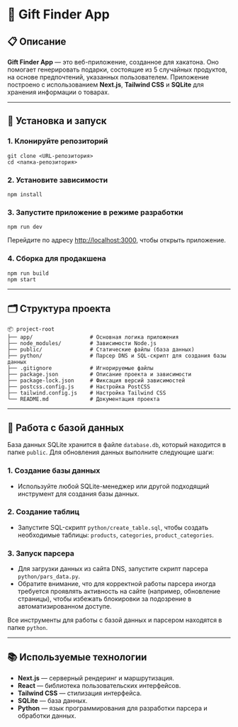 # 🎁 Gift Finder App

## 📋 Описание
**Gift Finder App** — это веб-приложение, созданное для хакатона. Оно помогает генерировать подарки, состоящие из 5 случайных продуктов, на основе предпочтений, указанных пользователем. Приложение построено с использованием **Next.js**, **Tailwind CSS** и **SQLite** для хранения информации о товарах.

---

## 🚀 Установка и запуск

### 1. Клонируйте репозиторий
```
git clone <URL-репозитория>
cd <папка-репозитория>
```

### 2. Установите зависимости
```
npm install
```

### 3. Запустите приложение в режиме разработки
```
npm run dev
```
Перейдите по адресу [http://localhost:3000](http://localhost:3000), чтобы открыть приложение.

### 4. Сборка для продакшена
```
npm run build
npm start
```

---

## 🗂️ Структура проекта
```
📦 project-root
├── app/                  # Основная логика приложения
├── node_modules/         # Зависимости Node.js
├── public/               # Статические файлы (база данных)
├── python/               # Парсер DNS и SQL-скрипт для создания базы данных 
├── .gitignore            # Игнорируемые файлы
├── package.json          # Описание проекта и зависимости
├── package-lock.json     # Фиксация версий зависимостей
├── postcss.config.js     # Настройка PostCSS
├── tailwind.config.js    # Настройка Tailwind CSS
└── README.md             # Документация проекта
```

---

## 💾 Работа с базой данных

База данных SQLite хранится в файле `database.db`, который находится в папке `public`. Для обновления данных выполните следующие шаги:

### 1. Создание базы данных
- Используйте любой SQLite-менеджер или другой подходящий инструмент для создания базы данных.

### 2. Создание таблиц
- Запустите SQL-скрипт `python/create_table.sql`, чтобы создать необходимые таблицы: `products`, `categories`, `product_categories`.

### 3. Запуск парсера
- Для загрузки данных из сайта DNS, запустите скрипт парсера `python/pars_data.py`. 
- Обратите внимание, что для корректной работы парсера иногда требуется проявлять активность на сайте (например, обновление страницы), чтобы избежать блокировки за подозрение в автоматизированном доступе.

Все инструменты для работы с базой данных и парсером находятся в папке `python`.

---

## 📚 Используемые технологии
- **Next.js** — серверный рендеринг и маршрутизация.
- **React** — библиотека пользовательских интерфейсов.
- **Tailwind CSS** — стилизация интерфейса.
- **SQLite** — база данных.
- **Python** — язык программирования для разработки парсера и обработки данных.

